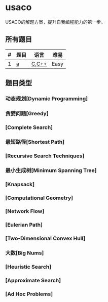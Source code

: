# usaco
USACO的解题方案，提升自我编程能力的第一步。

## 所有题目
|   #   |   题目  |   语言  |   难易   |
| ----  |  -----  |  -----  |  -----   |
|   1   |[a](b)   | [C](),[C++]()| Easy  |

## 题目类型
### 动态规划[Dynamic Programming]

### 贪婪问题[Greedy]

### [Complete Search]

### 最短路径[Shortest Path]

### [Recursive Search Techniques]

### 最小生成树[Minimum Spanning Tree]

### [Knapsack]

### [Computational Geometry]

### [Network Flow]

### [Eulerian Path]

### [Two-Dimensional Convex Hull]

### 大数[Big Nums]

### [Heuristic Search]

### [Approximate Search]

### [Ad Hoc Problems]
